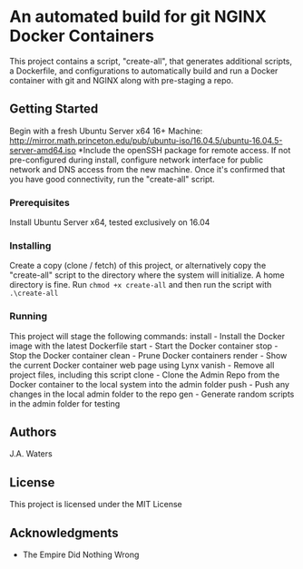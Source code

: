 # An automated build for git NGINX Docker Containers
This project contains a script, "create-all", that generates additional scripts, a Dockerfile, and configurations to automatically build and run a Docker container with git and NGINX along with pre-staging a repo.

## Getting Started
Begin with a fresh Ubuntu Server x64 16+ Machine: http://mirror.math.princeton.edu/pub/ubuntu-iso/16.04.5/ubuntu-16.04.5-server-amd64.iso *Include the openSSH package for remote access. If not pre-configured during install, configure network interface for public network and DNS access from the new machine. Once it's confirmed that you have good connectivity, run the "create-all" script.

### Prerequisites
Install Ubuntu Server x64, tested exclusively on 16.04

### Installing
Create a copy (clone / fetch) of this project, or alternatively copy the "create-all" script to the directory where the system will initialize. A home directory is fine. Run `chmod +x create-all` and then run the script with `.\create-all`

### Running
This project will stage the following commands:
install - Install the Docker image with the latest Dockerfile
start - Start the Docker container
stop - Stop the Docker container
clean - Prune Docker containers
render - Show the current Docker container web page using Lynx
vanish - Remove all project files, including this script
clone - Clone the Admin Repo from the Docker container to the local system into the admin folder
push - Push any changes in the local admin folder to the repo
gen - Generate random scripts in the admin folder for testing

## Authors
J.A. Waters

## License

This project is licensed under the MIT License

## Acknowledgments

* The Empire Did Nothing Wrong
